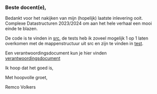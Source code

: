 ### Beste docent(e),

Bedankt voor het nakijken van mijn (hopelijk) laatste inlevering ooit. Complexe Datastructuren 2023/2024 om aan het hele
verhaal een mooi einde te blazen.

De code is te vinden in [src](src), de tests heb ik zoveel mogelijk 1 op 1 laten overkomen met de mappenstructuur uit
src en zijn te vinden in [test](test).

Een verantwoordingsdocument kun je hier vinden [verantwoordingsdocument](verantwoordingsdocument.md)

Ik hoop dat het goed is,

Met hoopvolle groet,

Remco Volkers

